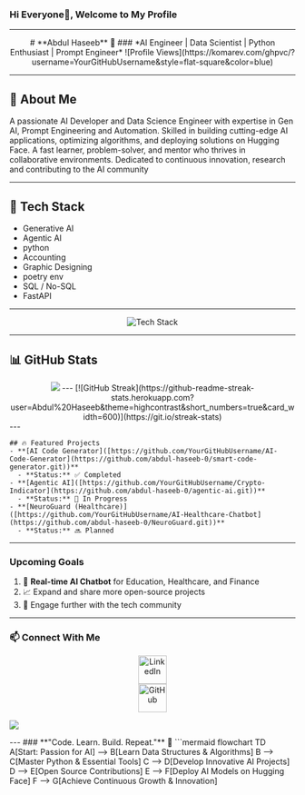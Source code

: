 ### Hi Everyone👋, Welcome to My Profile

---

<div align="center">
# **Abdul Haseeb** 🌟
### *AI Engineer | Data Scientist | Python Enthusiast | Prompt Engineer*
![Profile Views](https://komarev.com/ghpvc/?username=YourGitHubUsername&style=flat-square&color=blue)
</div>

---

## 🌟 About Me
A passionate AI Developer and Data Science Engineer with expertise in Gen AI, Prompt Engineering and Automation. Skilled in building cutting-edge AI applications, optimizing algorithms, and deploying solutions on Hugging Face. A fast learner, problem-solver, and mentor who thrives in collaborative environments. Dedicated to continuous innovation, research and contributing to the AI community

---

## 🚀 Tech Stack
- Generative AI
- Agentic AI
- python
- Accounting
- Graphic Designing
- poetry env
- SQL / No-SQL
- FastAPI
  
---

<p align="center">
  <img src="https://skillicons.dev/icons?i=python,streamlit,fastapi,git,github,linux,sql, nosql, ai" alt="Tech Stack" />
</p>

---

## 📊 GitHub Stats
<div align="center">
  <img src="https://github-readme-stats.vercel.app/api?username=abdul-haseeb-0&theme=dark&show_icons=true" />
---
  [![GitHub Streak](https://github-readme-streak-stats.herokuapp.com?user=Abdul%20Haseeb&theme=highcontrast&short_numbers=true&card_width=600)](https://git.io/streak-stats)
</div>
  ---
    
    ## 🔥 Featured Projects
    - **[AI Code Generator]([https://github.com/YourGitHubUsername/AI-Code-Generator](https://github.com/abdul-haseeb-0/smart-code-generator.git))**  
      - **Status:** ✅ Completed
    - **[Agentic AI]([https://github.com/YourGitHubUsername/Crypto-Indicator](https://github.com/abdul-haseeb-0/agentic-ai.git))** 
      - **Status:** 🚧 In Progress
    - **[NeuroGuard (Healthcare)]([https://github.com/YourGitHubUsername/AI-Healthcare-Chatbot](https://github.com/abdul-haseeb-0/NeuroGuard.git))**
      - **Status:** 🔜 Planned
  
---

### Upcoming Goals
1. 🚀 **Real-time AI Chatbot** for Education, Healthcare, and Finance
2. 📈 Expand and share more open-source projects
3. 🤝 Engage further with the tech community

---

### 📫 **Connect With Me**
<p align="center">
  <a href="https://www.linkedin.com/in/abdul-haseeb-980075323/" target="_blank">
    <img src="https://encrypted-tbn0.gstatic.com/images?q=tbn:ANd9GcTew8egIsPSdRogsqaHe4Ei1r8miaH9kxAfqA&s" alt="LinkedIn" width="50" />
  </a>
  <br>
  <a href="[https://github.com/abdul-haseeb-0](https://github.com/abdul-haseeb-0)" target="_blank">
    <img src="https://banner2.cleanpng.com/20180418/siw/kisspng-github-pages-random-icons-5ad6e9863397c7.5716118315240339262113.jpg" alt="GitHub" width="50" />
  </a>
</p>
  <a href="https://github.com/abdul-haseeb-0" target="_blank"><img src="[https://img.shields.io/badge/%F0%9F%93%9D-181717?style=for-the-badge&logo=github&logoColor=white](https://encrypted-tbn0.gstatic.com/images?q=tbn:ANd9GcSyYZl4Yf0aGwj8FPEOmjhG1ODkzi6gjbB9lw&s)" /></a>
</p>
---
### **"Code. Learn. Build. Repeat."** 🚀
```mermaid
flowchart TD
    A[Start: Passion for AI] --> B[Learn Data Structures & Algorithms]
    B --> C[Master Python & Essential Tools]
    C --> D[Develop Innovative AI Projects]
    D --> E[Open Source Contributions]
    E --> F[Deploy AI Models on Hugging Face]
    F --> G[Achieve Continuous Growth & Innovation]
